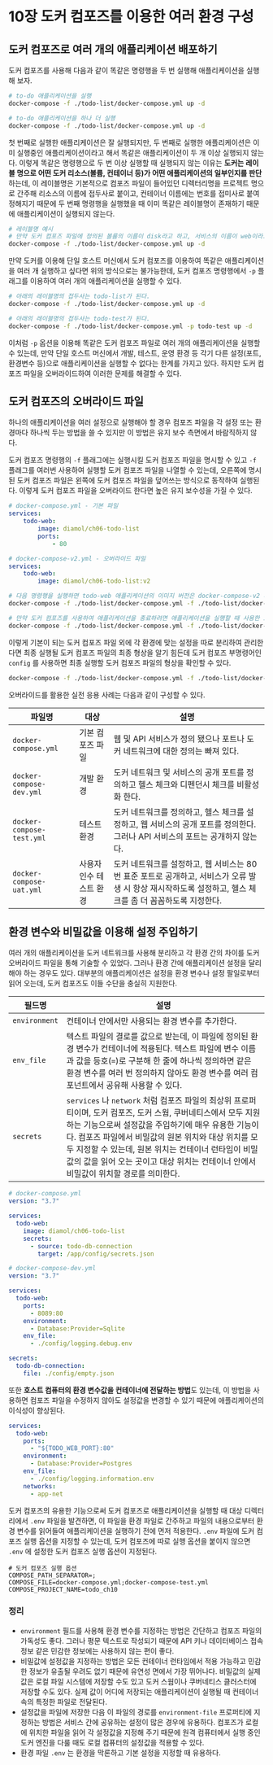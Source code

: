 # 10장 도커 컴포즈를 이용한 여러 환경 구성

## 도커 컴포즈로 여러 개의 애플리케이션 배포하기

도커 컴포즈를 사용해 다음과 같이 똑같은 명령행을 두 번 실행해 애플리케이션을 실행해 보자.

```sh
# to-do 애플리케이션을 실행
docker-compose -f ./todo-list/docker-compose.yml up -d

# to-do 애플리케이션을 하나 더 실행
docker-compose -f ./todo-list/docker-compose.yml up -d
```

첫 번째로 실행한 애플리케이션은 잘 실행되지만, 두 번째로 실행한 애플리케이션은 이미 실행중인 애플리케이션이라고 해서 똑같은 애플리케이션이 두 개 이상 실행되지 않는다. 이렇게 똑같은 명령행으로 두 번 이상 실행할 때 실행되지 않는 이유는 **도커는 레이블 명으로 어떤 도커 리소스(볼륨, 컨테이너 등)가 어떤 애플리케이션의 일부인지를 판단**하는데, 이 레이블명은 기본적으로 컴포즈 파일이 들어있던 디렉터리명을 프로젝트 명으로 간주해 리소스의 이름에 접두사로 붙이고, 컨테이너 이름에는 번호를 접미사로 붙여 정해지기 때문에 두 번째 명령행을 실행했을 때 이미 똑같은 레이블명이 존재하기 때문에 애플리케이션이 실행되지 않는다.

```sh
# 레이블명 예시
# 만약 도커 컴포즈 파일에 정의된 볼륨의 이름이 disk라고 하고, 서비스의 이름이 web이라고 하면 todo-list가 리소스의 접두사가 되어 볼륨은 todo-list_disk로 컨테이너는 todo-list_web_1이라는 레이블명이 정해진다.
docker-compose -f ./todo-list/docker-compose.yml up -d
```

만약 도커를 이용해 단일 호스트 머신에서 도커 컴포즈를 이용하여 똑같은 애플리케이션을 여러 개 실행하고 싶다면 위의 방식으로는 불가능한데, 도커 컴포즈 명령행에서 `-p` 플래그를 이용하여 여러 개의 애플리케이션을 실행할 수 있다.

```sh
# 아래의 레이블명의 접두사는 todo-list가 된다.
docker-compose -f ./todo-list/docker-compose.yml up -d

# 아래의 레이블명의 접두사는 todo-test가 된다.
docker-compose -f ./todo-list/docker-compose.yml -p todo-test up -d
```

이처럼 `-p` 옵션을 이용해 똑같은 도커 컴포즈 파일로 여러 개의 애플리케이션을 실행할 수 있는데, 만약 단일 호스트 머신에서 개발, 테스트, 운영 환경 등 각기 다른 설정(포트, 환경변수 등)으로 애플리케이션을 실행할 수 없다는 한계를 가지고 있다. 하지만 도커 컴포즈 파일을 오버라이드하여 이러한 문제를 해결할 수 있다.



## 도커 컴포즈의 오버라이드 파일

하나의 애플리케이션을 여러 설정으로 실행해야 할 경우 컴포즈 파일을 각 설정 또는 환경마다 하나씩 두는 방법을 쓸 수 있지만 이 방법은 유지 보수 측면에서 바람직하지 않다.

도커 컴포즈 명령행의 `-f` 플래그에는 실행시킬 도커 컴포즈 파일을 명시할 수 있고 `-f` 플래그를 여러번 사용하여 실행할 도커 컴포즈 파일을 나열할 수 있는데, 오른쪽에 명시된 도커 컴포즈 파일은 왼쪽에 도커 컴포즈 파일을 덮어쓰는 방식으로 동작하여 실행된다. 이렇게 도커 컴포즈 파일을 오버라이드 한다면 높은 유지 보수성을 가질 수 있다.

```yaml
# docker-compose.yml - 기본 파일
services:
	todo-web:
		image: diamol/ch06-todo-list
		ports:
			- 80

# docker-compose-v2.yml - 오버라이드 파일
services:
	todo-web:
		image: diamol/ch06-todo-list:v2
```

```sh
# 다음 명령행을 실행하면 todo-web 애플리케이션의 이미지 버전은 docker-compose-v2 파일에 명시된 이미지인 diamol/ch06-todo-list:v2 로 결정된다.
docker-compose -f ./todo-list/docker-compose.yml -f ./todo-list/docker-compose-v2.yml up -d

# 만약 도커 컴포즈를 사용하여 애플리케이션을 종료하려면 애플리케이션을 실행할 때 사용한 모든 파일과 프로젝트 정보를 정확히 지정해 down 부명령어를 사용해야 한다.
docker-compose -f ./todo-list/docker-compose.yml -f ./todo-list/docker-compose-v2.yml down -d
```

이렇게 기본이 되는 도커 컴포즈 파일 외에 각 환경에 맞는 설정을 따로 분리하여 관리한다면 최종 실행될 도커 컴포즈 파일의 최종 형상을 알기 힘든데 도커 컴포즈 부명령어인 `config` 를 사용하면 최종 실행할 도커 컴포즈 파일의 형상을 확인할 수 있다.

```sh
docker-compose -f ./todo-list/docker-compose.yml -f ./todo-list/docker-compose-v2.yml config
```

오버라이드를 활용한 실전 응용 사례는 다음과 같이 구성할 수 있다.

| 파일명                    | 대상                    | 설명                                                         |
| ------------------------- | ----------------------- | ------------------------------------------------------------ |
| `docker-compose.yml`      | 기본 컴포즈 파일        | 웹 및 API 서비스가 정의 됐으나 포트나 도커 네트워크에 대한 정의는 빠져 있다. |
| `docker-compose-dev.yml`  | 개발 환경               | 도커 네트워크 및 서비스의 공개 포트를 정의하고 헬스 체크와 디펜던시 체크를 비활성화 한다. |
| `docker-compose-test.yml` | 테스트 환경             | 도커 네트워크를 정의하고, 헬스 체크를 설정하고, 웹 서비스의 공개 포트를 정의한다. 그러나 API 서비스의 포트는 공개하지 않는다. |
| `docker-compose-uat.yml`  | 사용자 인수 테스트 환경 | 도커 네트워크를 설정하고, 웹 서비스는 80번 표준 포트로 공개하고, 서비스가 오류 발생 시 항상 재시작하도록 설정하고, 헬스 체크를 좀 더 꼼꼼하도록 지정한다. |



## 환경 변수와 비밀값을 이용해 설정 주입하기

여러 개의 애플리케이션을 도커 네트워크를 사용해 분리하고 각 환경 간의 차이를 도커 오버라이드 파일을 통해 기술할 수 있었다. 그러나 환경 간에 애플리케이션 설정을 달리해야 하는 경우도 있다. 대부분의 애플리케이션은 설정을 환경 변수나 설정 팔일로부터 읽어 오는데, 도커 컴포즈도 이들 수단을 충실히 지원한다.

| 필드명        | 설명                                                         |
| ------------- | ------------------------------------------------------------ |
| `environment` | 컨테이너 안에서만 사용되는 환경 변수를 추가한다.             |
| `env_file`    | 텍스트 파일의 결로를 값으로 받는데, 이 파일에 정의된 환경 변수가 컨테이너에 적용된다. 텍스트 파일에 변수 이름과 값을 등호(`=`)로 구분해 한 줄에 하나씩 정의하면 같은 환경 변수를 여러 번 정의하지 않아도 환경 변수를 여러 컴포넌트에서 공유해 사용할 수 있다. |
| `secrets`     | `services` 나 `network` 처럼 컴포즈 파일의 최상위 프로퍼티이며, 도커 컴포즈, 도커 스웜, 쿠버네티스에서 모두 지원하는 기능으로써 설정값을 주입하기에 매우 유용한 기능이다. 컴포즈 파일에서 비밀값의 원본 위치와 대상 위치를 모두 지정할 수 있는데, 원본 위치는 컨테이너 런타임이 비밀값의 값을 읽어 오는 곳이고 대상 위치는 컨테이너 안에서 비밀값이 위치할 경로를 의미한다. |

```yaml
# docker-compose.yml
version: "3.7"

services:
  todo-web:
    image: diamol/ch06-todo-list
    secrets:
      - source: todo-db-connection
        target: /app/config/secrets.json
```

```yaml
# docker-compose-dev.yml
version: "3.7"

services:
  todo-web:
    ports:
      - 8089:80
    environment:
      - Database:Provider=Sqlite
    env_file:
      - ./config/logging.debug.env

secrets:
  todo-db-connection:
    file: ./config/empty.json
```

또한 **호스트 컴퓨터의 환경 변수값을 컨테이너에 전달하는 방법**도 있는데, 이 방법을 사용하면 컴포즈 파일을 수정하지 않아도 설정값을 변경할 수 있기 때문에 애플리케이션의 이식성이 향상된다.

```yaml
services:
  todo-web:
    ports:
      - "${TODO_WEB_PORT}:80"
    environment:
      - Database:Provider=Postgres
    env_file:
      - ./config/logging.information.env
    networks:
      - app-net
```

도커 컴포즈의 유용한 기능으로써 도커 컴포즈로 애플리케이션을 실행할 때 대상 디렉터리에서 `.env` 파일을 발견하면, 이 파일을 환경 파일로 간주하고 파일의 내용으로부터 환경 변수를 읽어들여 애플리케이션을 실행하기 전에 먼저 적용한다. `.env` 파일에 도커 컴포즈 실행 옵션을 지정할 수 있는데, 도커 컴포즈에 따로 실행 옵션을 붙이지 않으면 `.env` 에 설정한 도커 컴포즈 실행 옵션이 지정된다.

```
# 도커 컴포즈 실행 옵션
COMPOSE_PATH_SEPARATOR=;
COMPOSE_FILE=docker-compose.yml;docker-compose-test.yml
COMPOSE_PROJECT_NAME=todo_ch10
```

### 정리

* `environment` 필드를 사용해 환경 변수를 지정하는 방법은 간단하고 컴포즈 파일의 가독성도 좋다. 그러나 평문 텍스트로 작성되기 때문에 API 키나 데이터베이스 접속 정보 같은 민감한 정보에는 사용하지 않는 편이 좋다.
* 비밀값에 설정값을 지정하는 방법은 모든 컨테이너 런타임에서 적용 가능하고 민감한 정보가 유출될 우려도 없기 때문에 유연성 면에서 가장 뛰어나다. 비밀값의 실제 값은 로컬 파일 시스템에 저장할 수도 있고 도커 스웜이나 쿠버네티스 클러스터에 저장할 수도 있다. 실제 값이 어디에 저장되는 애플리케이션이 실행될 때 컨테이너 속의 특정한 파일로 전달된다.
* 설정값을 파일에 저장한 다음 이 파일의 경로를 `environment-file` 프로퍼티에 지정하는 방법은 서비스 간에 공유하는 설정이 많은 경우에 유용하다. 컴포즈가 로컬에 위치한 파일을 읽어 각 설정값을 지정해 주기 때문에 원격 컴퓨터에서 실행 중인 도커 엔진을 다룰 때도 로컬 컴퓨터의 설정값을 적용할 수 있다.
* 환경 파일 `.env` 는 환경을 막론하고 기본 설정을 지정할 때 유용하다.

